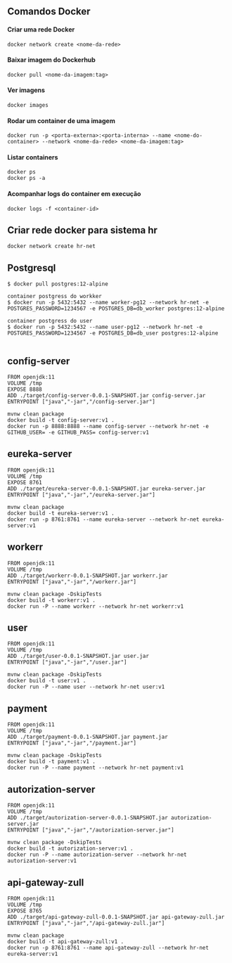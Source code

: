 
## Comandos Docker
#### Criar uma rede Docker
```
docker network create <nome-da-rede>
```
#### Baixar imagem do Dockerhub
```
docker pull <nome-da-imagem:tag>
```
#### Ver imagens
```
docker images
```
#### Rodar um container de uma imagem
```
docker run -p <porta-externa>:<porta-interna> --name <nome-do-container> --network <nome-da-rede> <nome-da-imagem:tag> 
```
#### Listar containers
```
docker ps
docker ps -a
```
#### Acompanhar logs do container em execução
```
docker logs -f <container-id>
```

## Criar rede docker para sistema hr
```
docker network create hr-net
```

## Postgresql
```
$ docker pull postgres:12-alpine

container postgress do workker 
$ docker run -p 5432:5432 --name worker-pg12 --network hr-net -e POSTGRES_PASSWORD=1234567 -e POSTGRES_DB=db_worker postgres:12-alpine
  
container postgress do user
$ docker run -p 5432:5432 --name user-pg12 --network hr-net -e POSTGRES_PASSWORD=1234567 -e POSTGRES_DB=db_user postgres:12-alpine
  
```


## config-server
```
FROM openjdk:11
VOLUME /tmp
EXPOSE 8888
ADD ./target/config-server-0.0.1-SNAPSHOT.jar config-server.jar
ENTRYPOINT ["java","-jar","/config-server.jar"]
``` 
```
mvnw clean package
docker build -t config-server:v1 .
docker run -p 8888:8888 --name config-server --network hr-net -e GITHUB_USER= -e GITHUB_PASS= config-server:v1
```

## eureka-server
```
FROM openjdk:11
VOLUME /tmp
EXPOSE 8761
ADD ./target/eureka-server-0.0.1-SNAPSHOT.jar eureka-server.jar
ENTRYPOINT ["java","-jar","/eureka-server.jar"]
``` 
```
mvnw clean package
docker build -t eureka-server:v1 .
docker run -p 8761:8761 --name eureka-server --network hr-net eureka-server:v1
```

## workerr
```
FROM openjdk:11
VOLUME /tmp
ADD ./target/workerr-0.0.1-SNAPSHOT.jar workerr.jar
ENTRYPOINT ["java","-jar","/workerr.jar"]
``` 
```
mvnw clean package -DskipTests
docker build -t workerr:v1 .
docker run -P --name workerr --network hr-net workerr:v1
```


## user
```
FROM openjdk:11
VOLUME /tmp
ADD ./target/user-0.0.1-SNAPSHOT.jar user.jar
ENTRYPOINT ["java","-jar","/user.jar"]
``` 
```
mvnw clean package -DskipTests
docker build -t user:v1 .
docker run -P --name user --network hr-net user:v1
```

## payment
```
FROM openjdk:11
VOLUME /tmp
ADD ./target/payment-0.0.1-SNAPSHOT.jar payment.jar
ENTRYPOINT ["java","-jar","/payment.jar"]
``` 
```
mvnw clean package -DskipTests
docker build -t payment:v1 .
docker run -P --name payment --network hr-net payment:v1
```

## autorization-server
```
FROM openjdk:11
VOLUME /tmp
ADD ./target/autorization-server-0.0.1-SNAPSHOT.jar autorization-server.jar
ENTRYPOINT ["java","-jar","/autorization-server.jar"]
``` 
```
mvnw clean package -DskipTests
docker build -t autorization-server:v1 .
docker run -P --name autorization-server --network hr-net autorization-server:v1
```


## api-gateway-zull
```
FROM openjdk:11
VOLUME /tmp
EXPOSE 8765
ADD ./target/api-gateway-zull-0.0.1-SNAPSHOT.jar api-gateway-zull.jar
ENTRYPOINT ["java","-jar","/api-gateway-zull.jar"]
``` 
```
mvnw clean package
docker build -t api-gateway-zull:v1 .
docker run -p 8761:8761 --name api-gateway-zull --network hr-net eureka-server:v1
```

